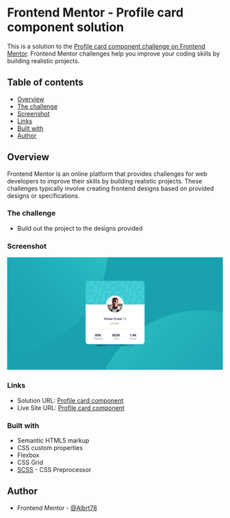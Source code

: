# Frontend Mentor - Profile card component solution

This is a solution to the [Profile card component challenge on Frontend Mentor](https://www.frontendmentor.io/challenges/profile-card-component-cfArpWshJ). Frontend Mentor challenges help you improve your coding skills by building realistic projects.

## Table of contents

-   [Overview](#overview)
-   [The challenge](#the-challenge)
-   [Screenshot](#screenshot)
-   [Links](#links)
-   [Built with](#built-with)
-   [Author](#author)

## Overview

Frontend Mentor is an online platform that provides challenges for web developers to improve their skills by building realistic projects. These challenges typically involve creating frontend designs based on provided designs or specifications.

### The challenge

-   Build out the project to the designs provided

### Screenshot

![Profile card component](./Profile-card-component-screenshot.png)

### Links

-   Solution URL: [Profile card component](https://github.com/Albrt78/profile-card-component.github.io)
-   Live Site URL: [Profile card component](https://albrt78.github.io/profile-card-component.github.io/)

### Built with

-   Semantic HTML5 markup
-   CSS custom properties
-   Flexbox
-   CSS Grid
-   [SCSS](https://sass-lang.com/) - CSS Preprocessor

## Author

-   Frontend Mentor - [@Albrt78](https://www.frontendmentor.io/profile/Albrt78)
